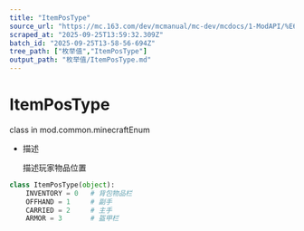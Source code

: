 ```yaml
---
title: "ItemPosType"
source_url: "https://mc.163.com/dev/mcmanual/mc-dev/mcdocs/1-ModAPI/%E6%9E%9A%E4%B8%BE%E5%80%BC/ItemPosType.html"
scraped_at: "2025-09-25T13:59:32.309Z"
batch_id: "2025-09-25T13-58-56-694Z"
tree_path: ["枚举值","ItemPosType"]
output_path: "枚举值/ItemPosType.md"
---
```


#  ItemPosType

class in mod.common.minecraftEnum

*   描述
    
    描述玩家物品位置
    

```python
class ItemPosType(object):
	INVENTORY = 0   # 背包物品栏
	OFFHAND = 1     # 副手
	CARRIED = 2     # 主手
	ARMOR = 3       # 盔甲栏


```